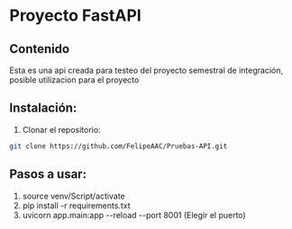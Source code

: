 # Proyecto FastAPI

## Contenido

Esta es una api creada para testeo del proyecto semestral de integración, posible utilizacion para el proyecto

## Instalación:

1. Clonar el repositorio:
```bash
git clone https://github.com/FelipeAAC/Pruebas-API.git
```
## Pasos a usar:

1. source venv/Script/activate
2. pip install -r requirements.txt
3. uvicorn app.main:app --reload --port 8001 (Elegir el puerto)